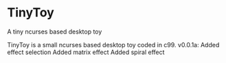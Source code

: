 # TinyToy
A tiny ncurses based desktop toy

TinyToy is a small ncurses based desktop toy coded in c99. 
v0.0.1a:
Added effect selection
Added matrix effect
Added spiral effect
